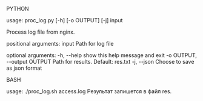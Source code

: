 PYTHON

usage: proc_log.py [-h] [-o OUTPUT] [-j] input

Process log file from nginx.

positional arguments:
  input                 Path for log file

optional arguments:
  -h, --help            show this help message and exit
  -o OUTPUT, --output OUTPUT
                        Path for results. Default: res.txt
  -j, --json            Choose to save as json format
  
BASH

usage: ./proc_log.sh access.log
Результат запишется в файл res.